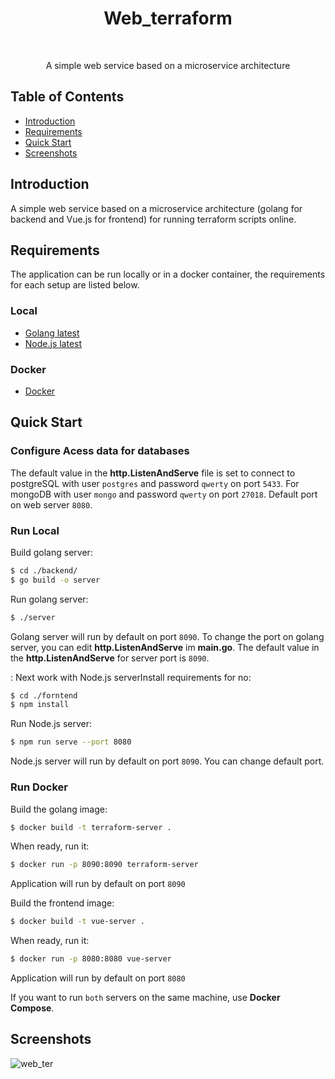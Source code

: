 <h1 align="center"> Web_terraform </h1> <br>

<p align="center">
  A simple web service based on a microservice architecture
</p>


## Table of Contents

- [Introduction](#introduction)
- [Requirements](#requirements)
- [Quick Start](#quick-start)
- [Screenshots](#screenshots)

## Introduction

A simple web service based on a microservice architecture (golang for backend and Vue.js for frontend) for running terraform scripts online.


## Requirements
The application can be run locally or in a docker container, the requirements for each setup are listed below.

### Local
* [Golang latest](https://golang.org/dl/)
* [Node.js latest](https://nodejs.org/en/)

### Docker
* [Docker](https://www.docker.com/get-docker)


## Quick Start

### Configure Acess data for databases

The default value in the __http.ListenAndServe__ file is set to connect to postgreSQL with user `postgres` and password `qwerty` on port `5433`. For mongoDB with user `mongo` and password `qwerty` on port `27018`. Default port on web server `8080`.

### Run Local

Build golang server:
```bash
$ cd ./backend/
$ go build -o server
```
Run golang server:
```bash
$ ./server
```
Golang server will run by default on port `8090`. To change the port on golang server, you can edit __http.ListenAndServe__ im __main.go__. The default value in the __http.ListenAndServe__ for server port is `8090`.

:
Next work with Node.js serverInstall requirements for no:
```bash
$ cd ./forntend
$ npm install
```
Run Node.js server:
```bash
$ npm run serve --port 8080
```
Node.js server will run by default on port `8090`. You can change default port.
### Run Docker

Build the golang image:
```bash
$ docker build -t terraform-server .
```

When ready, run it:
```bash
$ docker run -p 8090:8090 terraform-server
```
Application will run by default on port `8090`


Build the frontend image:
```bash
$ docker build -t vue-server .
```

When ready, run it:
```bash
$ docker run -p 8080:8080 vue-server
```
Application will run by default on port `8080`

If you want to run `both` servers on the same machine, use __Docker Compose__.

##  Screenshots
![web_ter](https://user-images.githubusercontent.com/64182789/128839550-3332099a-58d0-4f2d-971c-f39ed10f826d.png)
